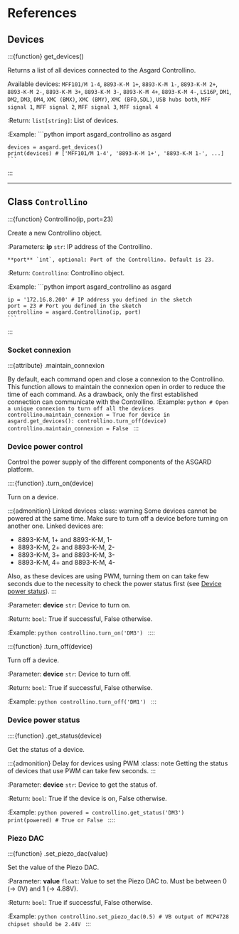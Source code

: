 # References

## Devices

:::{function} get_devices()

Returns a list of all devices connected to the Asgard Controllino.

Available devices:
`MFF101/M 1-4`, `8893-K-M 1+`, `8893-K-M 1-`, `8893-K-M 2+`, `8893-K-M 2-`, `8893-K-M 3+`, `8893-K-M 3-`, `8893-K-M 4+`, `8893-K-M 4-`, `LS16P`, `DM1`, `DM2`, `DM3`, `DM4`, `XMC (BMX)`, `XMC (BMY)`, `XMC (BFO,SDL)`, `USB hubs both`, `MFF signal 1`, `MFF signal 2`, `MFF signal 3`, `MFF signal 4`

:Return:
    `list[string]`: List of devices.

:Example:
    ```python
    import asgard_controllino as asgard

    devices = asgard.get_devices()
    print(devices) # ['MFF101/M 1-4', '8893-K-M 1+', '8893-K-M 1-', ...]
    ```
:::

---

## Class `Controllino`

:::{function} Controllino(ip, port=23)

Create a new Controllino object.

:Parameters:
    **ip** `str`: IP address of the Controllino.
    
    **port** `int`, optional: Port of the Controllino. Default is 23.

:Return:
    `Controllino`: Controllino object.

:Example:
    ```python
    import asgard_controllino as asgard

    ip = '172.16.8.200' # IP address you defined in the sketch
    port = 23 # Port you defined in the sketch
    controllino = asgard.Controllino(ip, port)
    ```
:::

### Socket connexion

:::{attribute} .maintain_connexion

By default, each command open and close a connexion to the Controllino. This function allows to maintain the connexion open in order to reduce the time of each command. As a drawback, only the first established connection can communicate with the Controllino.
:Example:
    ```python
    # Open a unique connexion to turn off all the devices
    controllino.maintain_connexion = True
    for device in asgard.get_devices():
        controllino.turn_off(device)
    controllino.maintain_connexion = False
    ```
:::

### Device power control

Control the power supply of the different components of the ASGARD platform.

::::{function} .turn_on(device)

Turn on a device.

:::{admonition} Linked devices
:class: warning
Some devices cannot be powered at the same time. Make sure to turn off a device before turning on another one. Linked devices are:
- 8893-K-M, 1+ and 8893-K-M, 1-
- 8893-K-M, 2+ and 8893-K-M, 2-
- 8893-K-M, 3+ and 8893-K-M, 3-
- 8893-K-M, 4+ and 8893-K-M, 4-

Also, as these devices are using PWM, turning them on can take few seconds due to the necessity to check the power status first (see [Device power status](#device-power-status)).
:::

:Parameter:
    **device** `str`: Device to turn on.

:Return:
    `bool`: True if successful, False otherwise.

:Example:
    ```python
    controllino.turn_on('DM3')
    ```
::::



:::{function} .turn_off(device)

Turn off a device.  

:Parameter:
    **device** `str`: Device to turn off.

:Return:
    `bool`: True if successful, False otherwise.

:Example:
    ```python
    controllino.turn_off('DM1')
    ```
:::

### Device power status

::::{function} .get_status(device)

Get the status of a device.

:::{admonition} Delay for devices using PWM
:class: note
Getting the status of devices that use PWM can take few seconds.
:::

:Parameter:
    **device** `str`: Device to get the status of.

:Return:
    `bool`: True if the device is on, False otherwise.

:Example:
    ```python
    powered = controllino.get_status('DM3')
    print(powered) # True or False
    ```
::::

### Piezo DAC

:::{function} .set_piezo_dac(value)

Set the value of the Piezo DAC.

:Parameter:
    **value** `float`: Value to set the Piezo DAC to. Must be between 0 (-> 0V) and 1 (-> 4.88V).

:Return:
    `bool`: True if successful, False otherwise.

:Example:
    ```python
    controllino.set_piezo_dac(0.5) # VB output of MCP4728 chipset should be 2.44V
    ```
:::
